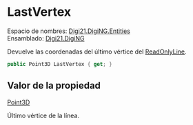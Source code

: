 # LastVertex

Espacio de nombres: [Digi21.DigiNG.Entities](../../)  
Ensamblado: [Digi21.DigiNG](../../../)

Devuelve las coordenadas del último vértice del [ReadOnlyLine](../).

```csharp
public Point3D LastVertex { get; }
```

## Valor de la propiedad

[Point3D](../../../digi21.math/point3d.md)

Último vértice de la línea.




